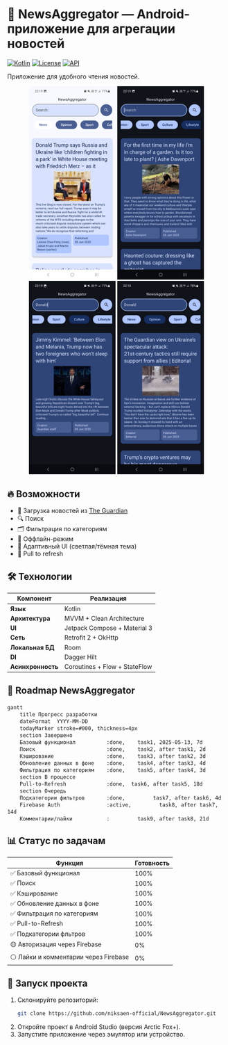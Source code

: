 # 📰 NewsAggregator — Android-приложение для агрегации новостей  

[![Kotlin](https://img.shields.io/badge/Kotlin-1.9.0-blue.svg)](https://kotlinlang.org)
[![License](https://img.shields.io/badge/License-MIT-green.svg)](https://opensource.org/licenses/MIT)
[![API](https://img.shields.io/badge/API-21%2B-brightgreen)](https://android-arsenal.com/api?level=21)

Приложение для удобного чтения новостей.  

<p align="center">
  <img src="previews/screenshot_1.png" width="200" alt="Главный экран">
  <img src="previews/screenshot_2.png" width="200" alt="Экран поиска">
  <img src="previews/screenshot_3.png" width="200" alt="Тёмная тема">
  <img src="previews/screenshot_4.png" width="200" alt="Фильтрация">
</p>

## 🔥 Возможности  
- 📡 Загрузка новостей из [The Guardian](https://www.theguardian.com/)
- 🔍 Поиск
- 🗂 Фильтрация по категориям
- 💾 Оффлайн-режим
- 🌙 Адаптивный UI (светлая/тёмная тема)
- 🔄 Pull to refresh


## 🛠 Технологии  
| Компонент       | Реализация                          |
|-----------------|-------------------------------------|
| **Язык**        | Kotlin                     |
| **Архитектура** | MVVM + Clean Architecture           |
| **UI**          | Jetpack Compose + Material 3        |
| **Сеть**        | Retrofit 2 + OkHttp         |
| **Локальная БД**| Room                 |
| **DI**          | Dagger Hilt                         |
| **Асинхронность**| Coroutines + Flow + StateFlow      |

## 🚀 Roadmap NewsAggregator

```mermaid
gantt
    title Прогресс разработки
    dateFormat  YYYY-MM-DD
    todayMarker stroke=#000, thickness=4px
    section Завершено
    Базовый функционал          :done,    task1, 2025-05-13, 7d
    Поиск                       :done,    task2, after task1, 2d
    Кэширование                 :done,    task3, after task2, 3d
    Обновление данных в фоне    :done,    task4, after task3, 4d
    Фильтрация по категориям    :done,    task5, after task4, 3d
    section В процессе
    Pull-to-Refresh             :done,  task6, after task5, 18d
    section Очередь
    Подкатегории фильтров       :done,         task7, after task6, 4d
    Firebase Auth               :active,         task8, after task7, 14d
    Комментарии/лайки           :         task9, after task8, 21d
```


## 📊 Статус по задачам

| Функция                   | Готовность |
|---------------------------|------------|
| ✅ Базовый функционал     | 100%        |
| ✅ Поиск                  | 100%        |
| ✅ Кэширование            | 100%        |
| ✅ Обновление данных в фоне            | 100%        |
| ✅ Фильтрация по категориям            | 100%        |
| ✅ Pull-to-Refresh    | 100%        |
| ✅ Подкатегории фльтров       | 100%         |
| 🟡 Авторизация через Firebase      | 0%         |
| ⚪️ Лайки и комментарии через Firebase        | 0%         |

## 🚀 Запуск проекта  
1. Склонируйте репозиторий:  
   ```bash
   git clone https://github.com/niksaen-official/NewsAggregator.git
2. Откройте проект в Android Studio (версия Arctic Fox+).
3. Запустите приложение через эмулятор или устройство.
